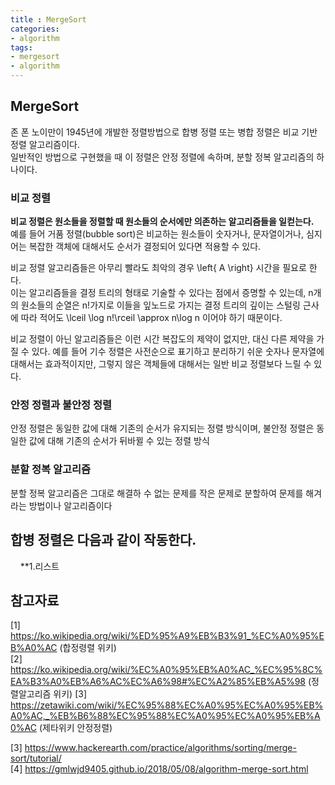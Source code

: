 ```yaml
---
title : MergeSort 
categories:
- algorithm
tags: 
- mergesort
- algorithm
---
```


## MergeSort
존 폰 노이만이 1945년에 개발한 정렬방법으로 합병 정렬 또는 병합 정렬은 비교 기반 정렬 알고리즘이다.  
일반적인 방법으로 구현했을 때 이 정렬은 안정 정렬에 속하며, 분할 정복 알고리즘의 하나이다.  

### 비교 정렬
**비교 정렬은 원소들을 정렬할 때 원소들의 순서에만 의존하는 알고리즘들을 일컫는다.**  
예를 들어 거품 정렬(bubble sort)은 비교하는 원소들이 숫자거나, 문자열이거나, 심지어는 복잡한 객체에 대해서도 순서가 결정되어 있다면 적용할 수 있다.  
  
비교 정렬 알고리즘들은 아무리 빨라도 최악의 경우 \left\{ A \right\} 시간을 필요로 한다.  
이는 알고리즘들을 결정 트리의 형태로 기술할 수 있다는 점에서 증명할 수 있는데, n개의 원소들의 순열은 n!가지로 
이들을 잎노드로 가지는 결정 트리의 깊이는 스털링 근사에 따라 적어도 \lceil \log n!\rceil \approx n\log n 이어야 하기 때문이다.  
  
비교 정렬이 아닌 알고리즘들은 이런 시간 복잡도의 제약이 없지만, 대신 다른 제약을 가질 수 있다. 예를 들어 기수 정렬은 사전순으로 표기하고 분리하기 쉬운 
숫자나 문자열에 대해서는 효과적이지만, 그렇지 않은 객체들에 대해서는 일반 비교 정렬보다 느릴 수 있다.  

### 안정 정렬과 불안정 정렬
안정 정렬은 동일한 값에 대해 기존의 순서가 유지되는 정렬 방식이며,  불안정 정렬은 동일한 값에 대해 기존의 순서가 뒤바뀔 수 있는 정렬 방식  

### 분할 정복 알고리즘
분할 정복 알고리즘은 그대로 해결하 수 없는 문제를 작은 문제로 분할하여 문제를 해겨라는 방법이나 알고리즘이다

## 합병 정렬은 다음과 같이 작동한다.
&nbsp;&nbsp;&nbsp;&nbsp;**1.리스트
&nbsp;&nbsp;&nbsp;&nbsp;

## 참고자료
[1] https://ko.wikipedia.org/wiki/%ED%95%A9%EB%B3%91_%EC%A0%95%EB%A0%AC  (합정령렬 위키)  
[2] https://ko.wikipedia.org/wiki/%EC%A0%95%EB%A0%AC_%EC%95%8C%EA%B3%A0%EB%A6%AC%EC%A6%98#%EC%A2%85%EB%A5%98  (정렬알고리즘 위키)
[3] https://zetawiki.com/wiki/%EC%95%88%EC%A0%95%EC%A0%95%EB%A0%AC,_%EB%B6%88%EC%95%88%EC%A0%95%EC%A0%95%EB%A0%AC  (제타위키 안정정렬)

[3] https://www.hackerearth.com/practice/algorithms/sorting/merge-sort/tutorial/  
[4] https://gmlwjd9405.github.io/2018/05/08/algorithm-merge-sort.html  
